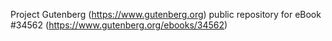 Project Gutenberg (https://www.gutenberg.org) public repository for eBook #34562 (https://www.gutenberg.org/ebooks/34562)
